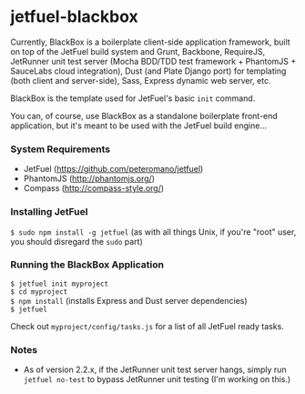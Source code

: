 jetfuel-blackbox
================

Currently, BlackBox is a boilerplate client-side application framework, built on top of the JetFuel build system and Grunt, Backbone, RequireJS, JetRunner unit test server (Mocha BDD/TDD test framework + PhantomJS + SauceLabs cloud integration), Dust (and Plate Django port) for templating (both client and server-side), Sass, Express dynamic web server, etc.

BlackBox is the template used for JetFuel's basic `init` command.

You can, of course, use BlackBox as a standalone boilerplate front-end application, but it's meant to be used with the JetFuel build engine...

### System Requirements
* JetFuel (https://github.com/peteromano/jetfuel)
* PhantomJS (http://phantomjs.org/)
* Compass (http://compass-style.org/)

### Installing JetFuel
`$ sudo npm install -g jetfuel` (as with all things Unix, if you're "root" user, you should disregard the `sudo` part)

### Running the BlackBox Application
`$ jetfuel init myproject`  
`$ cd myproject`  
`$ npm install` (installs Express and Dust server dependencies)  
`$ jetfuel`  

Check out `myproject/config/tasks.js` for a list of all JetFuel ready tasks.

### Notes
* As of version 2.2.x, if the JetRunner unit test server hangs, simply run `jetfuel no-test` to bypass JetRunner unit testing (I'm working on this.)
